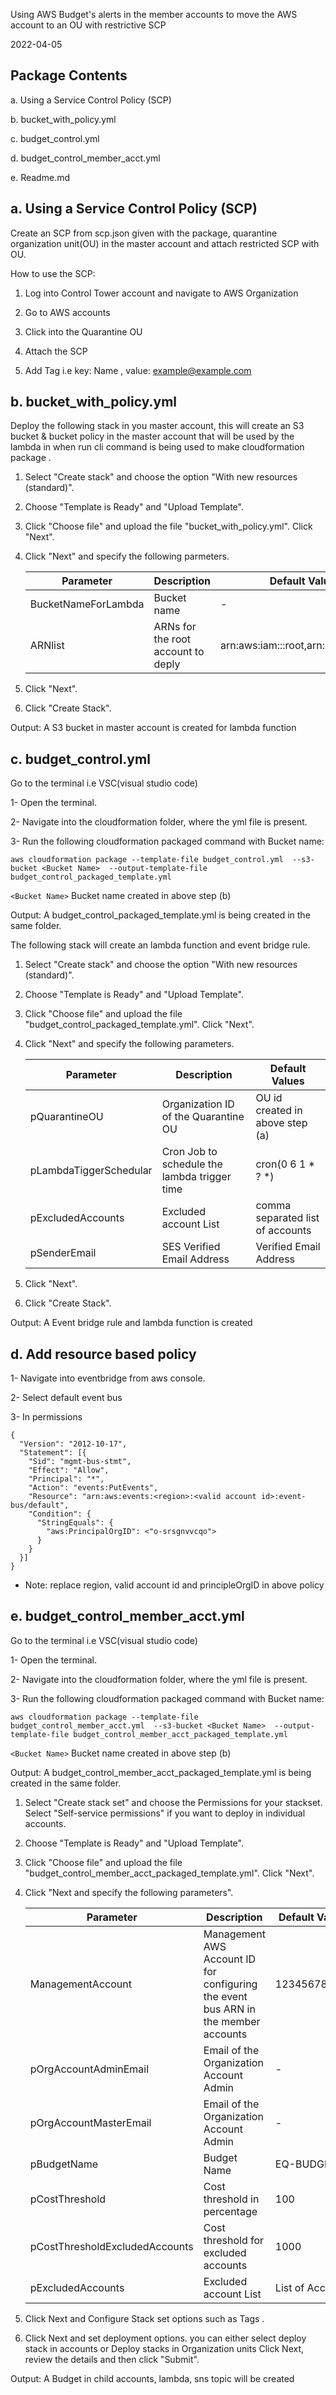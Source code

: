 Using AWS Budget's alerts in the member accounts to move the AWS account to an OU with restrictive SCP 

2022-04-05   
  
## Package Contents ##
 
a. Using a Service Control Policy (SCP)

b. bucket_with_policy.yml 

c. budget_control.yml 

d. budget_control_member_acct.yml

e. Readme.md   




## a. Using a Service Control Policy (SCP) ##


Create an SCP from scp.json given with the package, quarantine organization unit(OU) in the master account and attach restricted SCP with OU.

How to use the SCP:

1) Log into Control Tower account and navigate to AWS Organization
	
2) Go to AWS accounts 
	
3) Click into the Quarantine OU
	
4) Attach the SCP

5) Add Tag i.e key: Name , value: example@example.com  
	

## b. bucket_with_policy.yml ##


Deploy the following stack in you master account, this will create an S3 bucket & bucket policy in the master account that will be used by the lambda in when run cli command is being used to make cloudformation package .

1. Select "Create stack" and choose the option "With new resources (standard)".

2. Choose "Template is Ready" and "Upload Template".

3. Click "Choose file" and upload the file "bucket_with_policy.yml". Click "Next".

4. Click "Next" and specify the following parmeters.

   | Parameter           | Description                        | Default Values                                        |
   | ------------------- | ---------------------------------- | ----------------------------------------------------- |
   | BucketNameForLambda | Bucket name                        | -                                                     |
   | ARNlist             | ARNs for the root account to deply | arn:aws:iam::<Acctid>:root,arn:aws:iam::<Acctid>:root |

5. Click "Next".

6. Click "Create Stack".

Output: A S3 bucket in master account is created for lambda function  
  

## c. budget_control.yml ##
  

Go to the terminal i.e VSC(visual studio code)

1- Open the terminal.

2- Navigate into the cloudformation folder, where the yml file is present.

3- Run the following cloudformation packaged command with Bucket name:

```
aws cloudformation package --template-file budget_control.yml  --s3-bucket <Bucket Name>  --output-template-file budget_control_packaged_template.yml
```

```<Bucket Name>``` Bucket name created in above step (b)

Output: A budget_control_packaged_template.yml is being created in the same folder.

The following stack will create an lambda function and event bridge rule.

1. Select "Create stack" and choose the option "With new resources (standard)".

2. Choose "Template is Ready" and "Upload Template".

3. Click "Choose file" and upload the file "budget_control_packaged_template.yml". Click "Next".

4. Click "Next" and specify the following parameters.

   | Parameter              | Description                                  | Default Values                   |
   | ---------------------- | -------------------------------------------- | -------------------------------- |
   | pQuarantineOU          | Organization ID of the Quarantine OU         | OU id created in above step (a)  |
   | pLambdaTiggerSchedular | Cron Job to schedule the lambda trigger time | cron(0 6 1 * ? *)                |
   | pExcludedAccounts      | Excluded account List                        | comma separated list of accounts |
   | pSenderEmail           | SES Verified Email Address                   | Verified Email Address           |

5. Click "Next".

6. Click "Create Stack".

Output: A Event bridge rule and lambda function is created  
  
	
## d. Add resource based policy ##

1- Navigate into eventbridge from aws console.

2- Select default event bus
	
3- In permissions 
	
```
{
  "Version": "2012-10-17",
  "Statement": [{
    "Sid": "mgmt-bus-stmt",
    "Effect": "Allow",
    "Principal": "*",
    "Action": "events:PutEvents",
    "Resource": "arn:aws:events:<region>:<valid account id>:event-bus/default",
    "Condition": {
      "StringEquals": {
        "aws:PrincipalOrgID": <"o-srsgnvvcqo">
      }
    }
  }]
}
```
* Note: replace region, valid account id and principleOrgID in above policy 

## e. budget_control_member_acct.yml ##


Go to the terminal i.e VSC(visual studio code)

1- Open the terminal.

2- Navigate into the cloudformation folder, where the yml file is present.

3- Run the following cloudformation packaged command with Bucket name:

```
aws cloudformation package --template-file budget_control_member_acct.yml  --s3-bucket <Bucket Name>  --output-template-file budget_control_member_acct_packaged_template.yml
```

```<Bucket Name>```     Bucket name created in above step (b)

Output: A budget_control_member_acct_packaged_template.yml is being created in the same folder.

1. Select "Create stack set" and choose the Permissions for your stackset. Select "Self-service permissions" if you want to deploy in individual accounts.

2. Choose "Template is Ready" and "Upload Template".

3. Click "Choose file" and upload the file "budget_control_member_acct_packaged_template.yml". Click "Next".

4. Click "Next and specify the following parameters".

   | Parameter                      | Description                                                  | Default Values   |
   | ------------------------------ | ------------------------------------------------------------ | ---------------- |
   | ManagementAccount              | Management AWS Account ID for configuring the event bus ARN in the member accounts | 123456789012     |
   | pOrgAccountAdminEmail          | Email of the Organization Account Admin                      | -                |
   | pOrgAccountMasterEmail         | Email of the Organization Account Admin                      | -                |
   | pBudgetName                    | Budget Name                                                  | EQ-BUDGET        |
   | pCostThreshold                 | Cost threshold in percentage                                 | 100              |
   | pCostThresholdExcludedAccounts | Cost threshold for excluded accounts                         | 1000             |
   | pExcludedAccounts              | Excluded account List                                        | List of Accounts |

5. Click Next and Configure Stack set options such as Tags .

6. Click Next and set deployment options. you can either select deploy stack in accounts or Deploy stacks in Organization units
   Click  Next, review the details and then click "Submit".

Output: A Budget in child accounts, lambda, sns topic will be created
 

